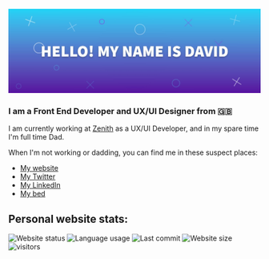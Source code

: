 ![Hi my name is David](https://raw.githubusercontent.com/davidn0rman/davidn0rman/master/1500x500.jpg)

### I am a Front End Developer and UX/UI Designer from 🇬🇧

I am currently working at [Zenith](https://www.zenith.co.uk/) as a UX/UI Developer, and in my spare time I'm full time Dad.

When I'm not working or dadding, you can find me in these suspect places:

- [My website](https://davidnorman.uk/)
- [My Twitter](https://twitter.com/davidn0rman/)
- [My LinkedIn](https://www.linkedin.com/in/davidn0rman/)
- [My bed](https://www.ikea.com/gb/en/p/malm-ottoman-bed-black-brown-50404819/)

## Personal website stats:

![Website status](https://img.shields.io/website?label=davidnorman.uk&url=https%3A%2F%2Fdavidnorman.uk%2F) ![Language usage](https://img.shields.io/github/languages/top/davidn0rman/website) ![Last commit](https://img.shields.io/github/last-commit/davidn0rman/website) ![Website size](https://img.shields.io/github/languages/code-size/davidn0rman/website) ![visitors](https://visitor-badge.glitch.me/badge?page_id=davidn0rman.website)


<!--
**davidn0rman/davidn0rman** is a ✨ _special_ ✨ repository because its `README.md` (this file) appears on your GitHub profile.

Here are some ideas to get you started:

- 🔭 I’m currently working on ...
- 🌱 I’m currently learning ...
- 👯 I’m looking to collaborate on ...
- 🤔 I’m looking for help with ...
- 💬 Ask me about ...
- 📫 How to reach me: ...
- 😄 Pronouns: ...
- ⚡ Fun fact: ...
-->
